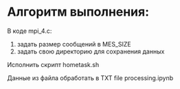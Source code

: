# Алгоритм выполнения:

В коде mpi_4.c:
1. задать размер сообщений в MES_SIZE
2. задать свою директорию для сохранения данных

Исполнить скрипт hometask.sh

Данные из файла обработать в TXT file processing.ipynb
